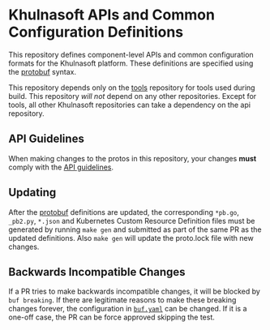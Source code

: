 # Khulnasoft APIs and Common Configuration Definitions

This repository defines component-level APIs and common configuration formats for the Khulnasoft
platform. These definitions are specified using the [protobuf](https://github.com/google/protobuf)
syntax.

This repository depends only on the [tools](https://github.com/khulnasoft/tools) repository for tools used during build. This repository *will not* depend on any
other repositories. Except for tools, all other Khulnasoft repositories can take a dependency on the api repository.

## API Guidelines

When making changes to the protos in this repository, your changes **must** comply with the [API guidelines](./GUIDELINES.md).

## Updating

After the [protobuf](https://github.com/google/protobuf) definitions
are updated, the corresponding `*pb.go`, `_pb2.py`, `*.json` and
Kubernetes Custom Resource Definition files must be
generated by running `make gen` and submitted as
part of the same PR as the updated definitions. Also `make
gen` will update the proto.lock file with new changes.

## Backwards Incompatible Changes

If a PR tries to make backwards incompatible changes, it will be blocked by `buf breaking`.
If there are legitimate reasons to make these breaking changes forever, the configuration in [`buf.yaml`](buf.yaml) can be changed.
If it is a one-off case, the PR can be force approved skipping the test.
